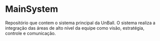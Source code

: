 # MainSystem
Repositório que contem o sistema principal da UnBall. O sistema realiza a integração das áreas de alto nível da equipe como visão, estratégia, controle e comunicação.
